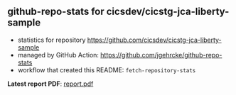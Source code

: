 ## github-repo-stats for cicsdev/cicstg-jca-liberty-sample

- statistics for repository https://github.com/cicsdev/cicstg-jca-liberty-sample
- managed by GitHub Action: https://github.com/jgehrcke/github-repo-stats
- workflow that created this README: `fetch-repository-stats`

**Latest report PDF**: [report.pdf](https://github.com/cicsdev/repo-stats/raw/github-repo-stats/cicsdev/cicstg-jca-liberty-sample/latest-report/report.pdf)

